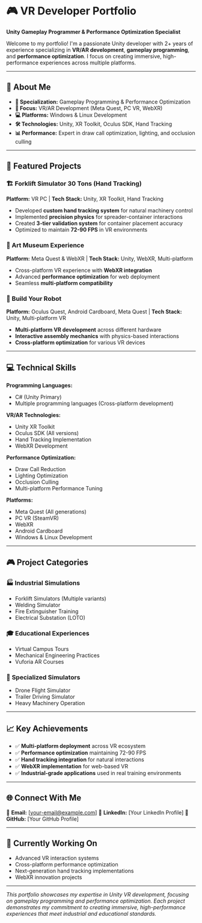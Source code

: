 # 🎮 VR Developer Portfolio

**Unity Gameplay Programmer & Performance Optimization Specialist**

Welcome to my portfolio! I'm a passionate Unity developer with 2+ years of experience specializing in **VR/AR development**, **gameplay programming**, and **performance optimization**. I focus on creating immersive, high-performance experiences across multiple platforms.

---

## 🚀 About Me

- **🎯 Specialization:** Gameplay Programming & Performance Optimization
- **🥽 Focus:** VR/AR Development (Meta Quest, PC VR, WebXR)
- **💻 Platforms:** Windows & Linux Development
- **🛠️ Technologies:** Unity, XR Toolkit, Oculus SDK, Hand Tracking
- **📊 Performance:** Expert in draw call optimization, lighting, and occlusion culling

---

## 🎯 Featured Projects

### 🏗️ Forklift Simulator 30 Tons (Hand Tracking)
**Platform:** VR PC | **Tech Stack:** Unity, XR Toolkit, Hand Tracking

- Developed **custom hand tracking system** for natural machinery control
- Implemented **precision physics** for spreader-container interactions
- Created **3-tier validation system** for container placement accuracy
- Optimized to maintain **72-90 FPS** in VR environments

### 🎨 Art Museum Experience
**Platform:** Meta Quest & WebXR | **Tech Stack:** Unity, WebXR, Multi-platform

- Cross-platform VR experience with **WebXR integration**
- Advanced **performance optimization** for web deployment
- Seamless **multi-platform compatibility**

### 🤖 Build Your Robot
**Platform:** Oculus Quest, Android Cardboard, Meta Quest | **Tech Stack:** Unity, Multi-platform VR

- **Multi-platform VR development** across different hardware
- **Interactive assembly mechanics** with physics-based interactions
- **Cross-platform optimization** for various VR devices

---

## 💻 Technical Skills

**Programming Languages:**
- C# (Unity Primary)
- Multiple programming languages (Cross-platform development)

**VR/AR Technologies:**
- Unity XR Toolkit
- Oculus SDK (All versions)
- Hand Tracking Implementation
- WebXR Development

**Performance Optimization:**
- Draw Call Reduction
- Lighting Optimization
- Occlusion Culling
- Multi-platform Performance Tuning

**Platforms:**
- Meta Quest (All generations)
- PC VR (SteamVR)
- WebXR
- Android Cardboard
- Windows & Linux Development

---

## 🎮 Project Categories

### 🏭 **Industrial Simulations**
- Forklift Simulators (Multiple variants)
- Welding Simulator
- Fire Extinguisher Training
- Electrical Substation (LOTO)

### 🎓 **Educational Experiences**
- Virtual Campus Tours
- Mechanical Engineering Practices
- Vuforia AR Courses

### 🚁 **Specialized Simulators**
- Drone Flight Simulator
- Trailer Driving Simulator
- Heavy Machinery Operation

---

## 📈 Key Achievements

- ✅ **Multi-platform deployment** across VR ecosystem
- ✅ **Performance optimization** maintaining 72-90 FPS
- ✅ **Hand tracking integration** for natural interactions
- ✅ **WebXR implementation** for web-based VR
- ✅ **Industrial-grade applications** used in real training environments

---

## 🌐 Connect With Me

📧 **Email:** [your-email@example.com]
💼 **LinkedIn:** [Your LinkedIn Profile]
🐙 **GitHub:** [Your GitHub Profile]

---

## 🚀 Currently Working On

- Advanced VR interaction systems
- Cross-platform performance optimization
- Next-generation hand tracking implementations
- WebXR innovation projects

---

*This portfolio showcases my expertise in Unity VR development, focusing on gameplay programming and performance optimization. Each project demonstrates my commitment to creating immersive, high-performance experiences that meet industrial and educational standards.*

